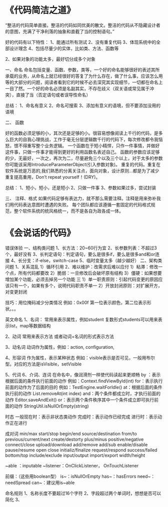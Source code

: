 # 《代码简洁之道》  
“整洁的代码简单直接。整洁的代码如同优美的散文。整洁的代码从不隐藏设计者的意图，充满了干净利落的抽象和直截了当的控制语句。”

好的代码有以下特性：
1、能通过所有测试
2、没有重复代码
3、体现系统中的全部设计理念
4、包括尽量少的实体，比如类、方法、函数等


2、如果对象的功能太多，最好切分成多个对象

一、命名
      命名包括变量、函数、参数，类等，一个好的命名能够很好的表述其所承载的业务，从命名上就已经很好的答复了为什么存在，做了什么事，应该怎么用等的大部分的问题，阅读者看到它的时候不必去深究其实现细节，一切都在命名上一目了然。一个好的命名必须是名副其实，不存在歧义（双关语或常见属于冲突），直接了当（否定语句或者误导性命名）

总结：
1、命名有意义
2、命名可搜索
3、添加有意义的语境，但不要添加没用的语境

二、 函数

好的函数必须足够的小，其次还是足够的小。很容易想像阅读上千行的代码，是多么巨大的自我心理挑战，工作于毫无分层逻辑数千行的代码下，每次修改都令我恼怒，恨不得重写整个业务逻辑。
一个函数在于短小精悍，只作一件事情，并做好这件事，只做一件事才能得到更好的利用函数名表述自己。
函数的参数应该足够的少，无最好，一次之，再次为二，尽量避免三个以及三个以上，对于太多的参数你可能该采用IntroduceParameterObject(引入参数对象)。
重复的代码。重复在软件系统是万恶的,我们熟悉的分离关注点，面向对象，设计原则…都是为了减少重复提高重用，Don’t repeat yourself！(DRY)。

总结：
1、短小，短小，还是短小
2、只做一件事
3、参数如果过多，尝试封装

三、 注释、格式
如果代码足够有表达力，就不那么需要注释。注释是用来弥补我们用代码表达意图时遭遇的失败。
每个团队都应该遵循一套固定的代码格式规范，整个软件系统的统风格统一，而不是各自为政各成一体。

# 《会说话的代码》
错误体验
一、结构类问题
1、长方法：20~60行为宜
2、长参数列表：不超过3个，最好没有
 3、长判定语句：判定语句，要么是很多if，要么是很多and和or连接
4、长分支：if-else，switch-case
5、临时变量太多（越少越好）
二、架构类问题
1、关系混乱
    1）循环引用
2、难以维护：改需求后难以应付
    1）粘滞：修改一个点，所有代码都要改
    2）脆弱：一旦修改后会破坏原有结构
    3）僵硬：如果想要增加某个功能，必须去掉另一个功能
三
1）单一职责原则：引起代码变更的原因应该只有一个，如果有多个，说明代码职责不单一
2）开放封闭原则：对扩展开方，对变更封闭

技巧：用位掩码减少分类情况
例如：0x00f   第一位表示颜色，第二位表示形状。。。


英文命名
1、名词：
常用来表示属性，例如student
复数形式students可以用来表示list，map等数据结构

2、动词
常用来表示方法
或者动词+名词的形式表示方法

3、动名词
动词作为属性，例如：action, configuration,

4、形容词
作为属性，表示某种状态
例如：visible表示是否可见，一般用布尔型。对应的方法是isVisible，setVisible

5、代词
6、介词、连词
在命名中，像润滑剂一样使代码读起来更顺畅
by ：表示根据后面的条件执行前面的动作
例如：Context.findViewById(int)
for：表示执行前面的动作为了后面的目的
例如：TestEngine.waitForIdle()
at：根据后面的条件执行前的动作
List.removeAt(int index)
and：两个条件都成立时，才执行前面的动作
Editor.saveAndExit()
or：表示两个条件秩序其中一个条件成立即可执行前面的动作
StringUtil.isNullOrEmpty(string)


时态
一般现在时：表示非状态类动作
完成时：表示动作已经完成
进行时：表示动作正在进行

成对词
min/max
start/stop
begin/end
source/destination
from/to
previous/current/next
create/destorty
plus/minus
positive/negative
connect/close
upload/download
add/remove
add/sub
enable/disable
pause/resume
open
close
initializ/finalize
request/respond
success/failed
bottom/top
include/exclude
input/output
import/export
width/height


~able ：inputable
~listener：OnClickListener， OnTouchListener

前缀：（这些用boolean型）
is~：isNullOrEmpty
has~：hasErrors
need~：needSpread
can~：建议用is~able


命名规则
1、名称长度不要超过16个字符
2、字段超过两个单词时，想想是否可以简化
3、
